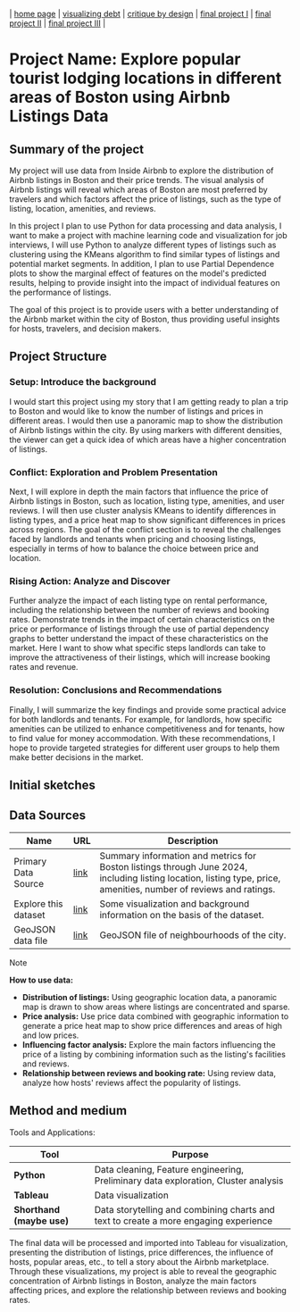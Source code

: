 | [home page](https://ray1208xxxx.github.io/Ray-Zeng-Portfolio/) | [visualizing debt](visualizing-government-debt) | [critique by design](critique-by-design) | [final project I](final-project-part-one) | [final project II](final-project-part-two) | [final project III](final-project-part-three) |

# Project Name: Explore popular tourist lodging locations in different areas of Boston using Airbnb Listings Data

## Summary of the project
My project will use data from Inside Airbnb to explore the distribution of Airbnb listings in Boston and their price trends. The visual analysis of Airbnb listings will reveal which areas of Boston are most preferred by travelers and which factors affect the price of listings, such as the type of listing, location, amenities, and reviews.

In this project I plan to use Python for data processing and data analysis, I want to make a project with machine learning code and visualization for job interviews, I will use Python to analyze different types of listings such as clustering using the KMeans algorithm to find similar types of listings and potential market segments. In addition, I plan to use Partial Dependence plots to show the marginal effect of features on the model's predicted results, helping to provide insight into the impact of individual features on the performance of listings.

The goal of this project is to provide users with a better understanding of the Airbnb market within the city of Boston, thus providing useful insights for hosts, travelers, and decision makers.

## Project Structure
### Setup: Introduce the background
I would start this project using my story that I am getting ready to plan a trip to Boston and would like to know the number of listings and prices in different areas. I would then use a panoramic map to show the distribution of Airbnb listings within the city. By using markers with different densities, the viewer can get a quick idea of which areas have a higher concentration of listings.

### Conflict: Exploration and Problem Presentation
Next, I will explore in depth the main factors that influence the price of Airbnb listings in Boston, such as location, listing type, amenities, and user reviews. I will then use cluster analysis KMeans to identify differences in listing types, and a price heat map to show significant differences in prices across regions. The goal of the conflict section is to reveal the challenges faced by landlords and tenants when pricing and choosing listings, especially in terms of how to balance the choice between price and location.

### Rising Action: Analyze and Discover 
Further analyze the impact of each listing type on rental performance, including the relationship between the number of reviews and booking rates. Demonstrate trends in the impact of certain characteristics on the price or performance of listings through the use of partial dependency graphs to better understand the impact of these characteristics on the market. Here I want to show what specific steps landlords can take to improve the attractiveness of their listings, which will increase booking rates and revenue.

### Resolution: Conclusions and Recommendations
Finally, I will summarize the key findings and provide some practical advice for both landlords and tenants. For example, for landlords, how specific amenities can be utilized to enhance competitiveness and for tenants, how to find value for money accommodation. With these recommendations, I hope to provide targeted strategies for different user groups to help them make better decisions in the market.

## Initial sketches

## Data Sources
| Name                 | URL | Description |
|----------------------|-----|-------------|
| Primary Data Source  |[link](https://data.insideairbnb.com/united-states/ma/boston/2024-06-22/visualisations/listings.csv)| Summary information and metrics for Boston listings through June 2024, including listing location, listing type, price, amenities, number of reviews and ratings. |
| Explore this dataset |[link](https://insideairbnb.com/boston/)| Some visualization and background information on the basis of the dataset. |
| GeoJSON data file    |[link](https://data.insideairbnb.com/united-states/ma/boston/2024-06-22/visualisations/neighbourhoods.geojson)| GeoJSON file of neighbourhoods of the city. |

> [!NOTE]
> **How to use data:**
- **Distribution of listings:** Using geographic location data, a panoramic map is drawn to show areas where listings are concentrated and sparse.
- **Price analysis:** Use price data combined with geographic information to generate a price heat map to show price differences and areas of high and low prices.
- **Influencing factor analysis:** Explore the main factors influencing the price of a listing by combining information such as the listing's facilities and reviews.
- **Relationship between reviews and booking rate:** Using review data, analyze how hosts' reviews affect the popularity of listings.

## Method and medium
Tools and Applications:

| Tool                     | Purpose                                                                                    |
|--------------------------|--------------------------------------------------------------------------------------------|
| **Python**               | Data cleaning, Feature engineering, Preliminary data exploration, Cluster analysis         |
| **Tableau**              | Data visualization                                                                         |
| **Shorthand (maybe use)**| Data storytelling and combining charts and text to create a more engaging experience       |

The final data will be processed and imported into Tableau for visualization, presenting the distribution of listings, price differences, the influence of hosts, popular areas, etc., to tell a story about the Airbnb marketplace. Through these visualizations, my project is able to reveal the geographic concentration of Airbnb listings in Boston, analyze the main factors affecting prices, and explore the relationship between reviews and booking rates.

